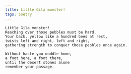```yaml
---
title: Little Gila monster!
tags: poetry
---
```


    Little Gila monster!
    Reaching over those pebbles must be hard.
    Your back, yellow like a hundred bees at rest,
    twists left and right, left and right,
    gathering strength to conquer those pebbles once again.

    Without haste you waddle home,
    a foot here, a foot there,
    until the desert stones alone
    remember your passage.


